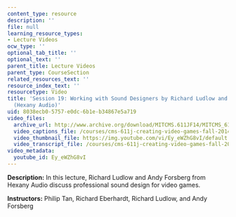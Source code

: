 ```yaml
---
content_type: resource
description: ''
file: null
learning_resource_types:
- Lecture Videos
ocw_type: ''
optional_tab_title: ''
optional_text: ''
parent_title: Lecture Videos
parent_type: CourseSection
related_resources_text: ''
resource_index_text: ''
resourcetype: Video
title: 'Session 19: Working with Sound Designers by Richard Ludlow and Andy Forsberg
  (Hexany Audio)'
uid: 8038ecb0-5757-e0dc-6b1e-b34867e5a719
video_files:
  archive_url: http://www.archive.org/download/MITCMS.611JF14/MITCMS_611JF14_lec19_300k.mp4
  video_captions_file: /courses/cms-611j-creating-video-games-fall-2014/b03fabf8f9e754a1bcea3dc94c5b0cb1_Ey_eWZhG8vI.vtt
  video_thumbnail_file: https://img.youtube.com/vi/Ey_eWZhG8vI/default.jpg
  video_transcript_file: /courses/cms-611j-creating-video-games-fall-2014/994e8cf94702a7249381bb0b11ffe5b5_Ey_eWZhG8vI.pdf
video_metadata:
  youtube_id: Ey_eWZhG8vI
---
```


**Description:** In this lecture, Richard Ludlow and Andy Forsberg from Hexany Audio discuss professional sound design for video games.

**Instructors:** Philip Tan, Richard Eberhardt, Richard Ludlow, and Andy Forsberg
